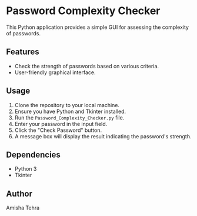 # Password Complexity Checker

This Python application provides a simple GUI for assessing the complexity of passwords.

## Features
- Check the strength of passwords based on various criteria.
- User-friendly graphical interface.

## Usage
1. Clone the repository to your local machine.
2. Ensure you have Python and Tkinter installed.
3. Run the `Password_Complexity_Checker.py` file.
4. Enter your password in the input field.
5. Click the "Check Password" button.
6. A message box will display the result indicating the password's strength.

## Dependencies
- Python 3
- Tkinter

## Author
Amisha Tehra

